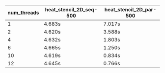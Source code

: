 | num_threads | heat_stencil_2D_seq-500 | heat_stencil_2D_par-500 |
|---|---|---|
| 1 | 4.683s | 7.017s |
| 2 | 4.620s | 3.588s |
| 4 | 4.632s | 1.803s |
| 6 | 4.665s | 1.250s |
| 10 | 4.619s | 0.834s |
| 12 | 4.645s | 0.766s |